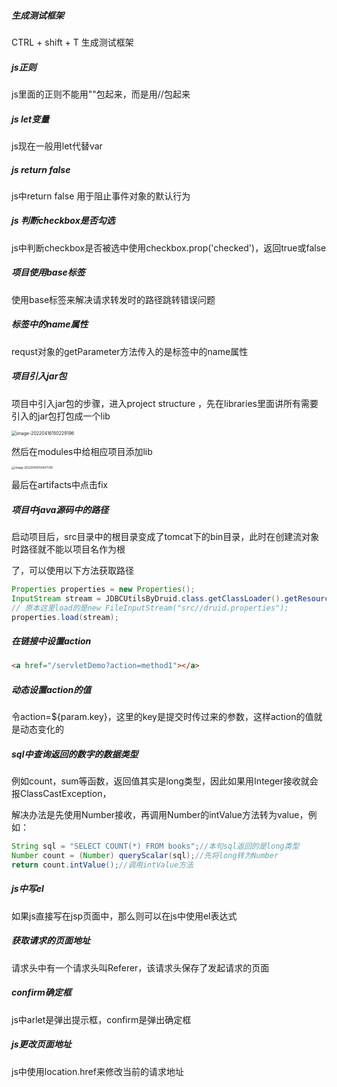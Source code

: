 ##### 生成测试框架

CTRL + shift + T 生成测试框架



##### js正则

js里面的正则不能用""包起来，而是用//包起来



##### js let变量

js现在一般用let代替var



##### js return false

js中return false 用于阻止事件对象的默认行为



##### js 判断checkbox是否勾选

js中判断checkbox是否被选中使用checkbox.prop('checked')，返回true或false



##### 项目使用base标签

使用base标签来解决请求转发时的路径跳转错误问题



##### 标签中的name属性

requst对象的getParameter方法传入的是标签中的name属性



##### 项目引入jar包

 项目中引入jar包的步骤，进入project structure ，先在libraries里面讲所有需要引入的jar包打包成一个lib

<img src="C:\Users\wild hearts\AppData\Roaming\Typora\typora-user-images\image-20220416150229196.png" alt="image-20220416150229196" style="zoom:50%; margin-left:0;" />



然后在modules中给相应项目添加lib

<img src="C:\Users\wild hearts\AppData\Roaming\Typora\typora-user-images\image-20220416150407318.png" alt="image-20220416150407318" style="zoom: 33%; margin-left: 0px;" />



最后在artifacts中点击fix



##### 项目中java源码中的路径

启动项目后，src目录中的根目录变成了tomcat下的bin目录，此时在创建流对象时路径就不能以项目名作为根

了，可以使用以下方法获取路径

```java
Properties properties = new Properties();
InputStream stream = JDBCUtilsByDruid.class.getClassLoader().getResourceAsStream("druid.properties");
// 原本这里load的是new FileInputStream("src//druid.properties");
properties.load(stream);
```





#####  在链接中设置action

```html
<a href="/servletDemo?action=method1"></a>
```



##### 动态设置action的值

令action=${param.key}，这里的key是提交时传过来的参数，这样action的值就是动态变化的



##### sql中查询返回的数字的数据类型

例如count，sum等函数，返回值其实是long类型，因此如果用Integer接收就会报ClassCastException，

解决办法是先使用Number接收，再调用Number的intValue方法转为value，例如：

```java
String sql = "SELECT COUNT(*) FROM books";//本句sql返回的是long类型
Number count = (Number) queryScalar(sql);//先将long转为Number
return count.intValue();//调用intValue方法
```



##### js中写el

如果js直接写在jsp页面中，那么则可以在js中使用el表达式



##### 获取请求的页面地址

请求头中有一个请求头叫Referer，该请求头保存了发起请求的页面



##### confirm确定框

js中arlet是弹出提示框，confirm是弹出确定框



##### js更改页面地址

js中使用location.href来修改当前的请求地址
